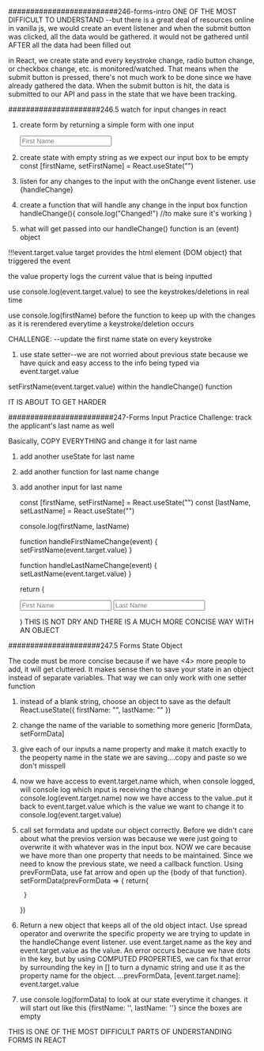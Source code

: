 
#########################246-forms-intro 
ONE OF THE MOST DIFFICULT TO UNDERSTAND --but there is a great deal of resources online 
in vanilla js, we would create an event listener and when the submit button was clicked, all the data would be gathered. it would not be gathered until AFTER all the data had been filled out 

in React, we create state and every keystroke change, radio button change, or checkbox change, etc. is monitored/watched. That means when the submit button is pressed, there's not much work to be done since we have already gathered the data. When the submit button is hit, the data is submitted to our API and pass in the state that we have been tracking. 

#####################246.5 watch for input changes in react
1. create form by returning a simple form with one input 
    <form>
        <input
            type ="text"
            placeholder="First Name"
        />
    </form>
2. create state with empty string as we expect our input box to be empty
    const [firstName, setFirstName] = React.useState("")
3. listen for any changes to the input with the onChange event listener. use {handleChange}

4. create a function that will handle any change in the input box 
    function handleChange(){
        console.log("Changed!") //to make sure it's working 
    }
5. what will get passed into our handleChange() function is an (event) object 

!!!event.target.value 
target provides the html element {DOM object} that triggered the event

the value property logs the current value that is being inputted

use console.log(event.target.value) to see the keystrokes/deletions in real time 

use console.log(firstName) before the function to keep up with the changes as it is rerendered everytime a keystroke/deletion occurs

CHALLENGE:
--update the first name state on every keystroke 

1. use state setter--we are not worried about previous state because we have quick and easy access to the info being typed via event.target.value

setFirstName(event.target.value) within the handleChange() function 

IT IS ABOUT TO GET HARDER

########################247-Forms Input Practice
Challenge:
track the applicant's last name as well 

Basically, COPY EVERYTHING and change it for last name 
1. add another useState for last name 
2. add another function for last name change 
3. add another input for last name

    const [firstName, setFirstName] = React.useState("")
    const [lastName, setLastName] = React.useState("")
    
    console.log(firstName, lastName)
    
    function handleFirstNameChange(event) {
        setFirstName(event.target.value)
    }
    
    function handleLastNameChange(event) {
        setLastName(event.target.value)
    }
    
    return (
        <form>
            <input
                type="text"
                placeholder="First Name"
                onChange={handleFirstNameChange}
            />
            <input
                type="text"
                placeholder="Last Name"
                onChange={handleLastNameChange}
            />
        </form>
    )
THIS IS NOT DRY AND THERE IS A MUCH MORE CONCISE WAY WITH AN OBJECT

#####################247.5 Forms State Object 

The code must be more concise because if we have <4> more people to add, it will get cluttered. It makes sense then to save your state in an object instead of separate variables. That way we can only work with one setter function

1. instead of a blank string, choose an object to save as the default 
    React.useState({
        firstName: "",
        lastName: ""
    })
2. change the name of the variable to something more generic 
    [formData, setFormData]

3. give each of our inputs a name property and make it match exactly to the peoperty name in the state we are saving....copy and paste so we don't misspell

4. now we have access to event.target.name which, when console logged, will console log which input is receiving the change 
    console.log(event.target.name)
now we have access to the value..put it back to event.target.value which is the value we want to change it to
    console.log(event.target.value)    
5. call set formdata and update our object correctly. Before we didn't care about what the previos version was because we were just going to overwrite it with whatever was in the input box. NOW we care because we have more than one  property that needs to be maintained. Since we need to know the previous state, we need a callback function. Using prevFormData, use fat arrow and open up the {body of that function}. 
    setFormData(prevFormData => {
        return{

        }
    })

6. Return a new object that keeps all of the old object intact. Use spread operator and overwrite the specific property we are trying to update in the handleChange event listener. use event.target.name as the key and event.target.value as the value. An error occurs because we have dots in the key, but by using COMPUTED PROPERTIES, we can fix that error by surrounding the key in [] to turn a dynamic string and use it as the property name for the object. 
    ...prevFormData, [event.target.name]: event.target.value

7. use console.log(formData) to look at our state everytime it changes. it will start out like this 
    {firstName: '', lastName: ''} 
since the boxes are empty 

THIS IS ONE OF THE MOST DIFFICULT PARTS OF UNDERSTANDING FORMS IN REACT 







